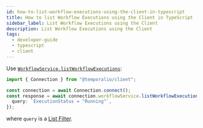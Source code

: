 ```yaml
---
id: how-to-list-workflow-executions-using-the-client-in-typescript
title: How to list Workflow Executions using the Client in TypeScript
sidebar_label: List Workflow Executions using the Client
description: List Workflow Executions using the Client
tags:
  - developer-guide
  - typescript
  - client
---
```


Use [`WorkflowService.listWorkflowExecutions`](https://typescript.temporal.io/api/classes/proto.temporal.api.workflowservice.v1.workflowservice-1/#listworkflowexecutions):

```typescript
import { Connection } from "@temporalio/client";

const connection = await Connection.connect();
const response = await connection.workflowService.listWorkflowExecutions({
  query: `ExecutionStatus = "Running"`,
});
```

where `query` is a [List Filter](/concepts/what-is-a-list-filter/).
